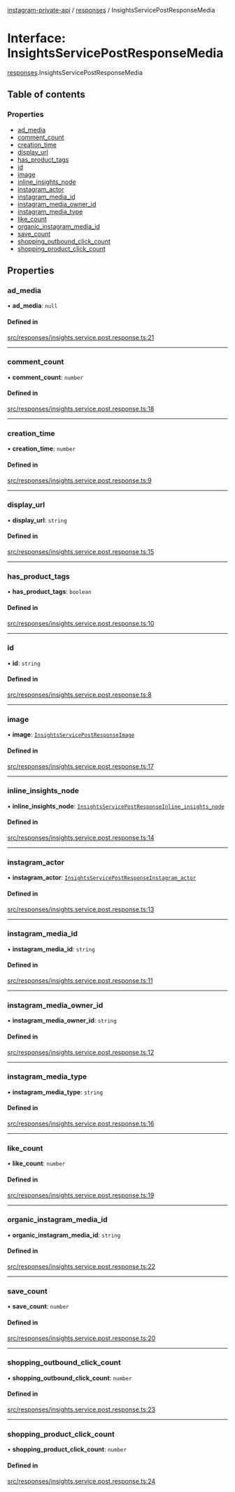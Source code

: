 [instagram-private-api](../../README.md) / [responses](../../modules/responses.md) / InsightsServicePostResponseMedia

# Interface: InsightsServicePostResponseMedia

[responses](../../modules/responses.md).InsightsServicePostResponseMedia

## Table of contents

### Properties

- [ad\_media](InsightsServicePostResponseMedia.md#ad_media)
- [comment\_count](InsightsServicePostResponseMedia.md#comment_count)
- [creation\_time](InsightsServicePostResponseMedia.md#creation_time)
- [display\_url](InsightsServicePostResponseMedia.md#display_url)
- [has\_product\_tags](InsightsServicePostResponseMedia.md#has_product_tags)
- [id](InsightsServicePostResponseMedia.md#id)
- [image](InsightsServicePostResponseMedia.md#image)
- [inline\_insights\_node](InsightsServicePostResponseMedia.md#inline_insights_node)
- [instagram\_actor](InsightsServicePostResponseMedia.md#instagram_actor)
- [instagram\_media\_id](InsightsServicePostResponseMedia.md#instagram_media_id)
- [instagram\_media\_owner\_id](InsightsServicePostResponseMedia.md#instagram_media_owner_id)
- [instagram\_media\_type](InsightsServicePostResponseMedia.md#instagram_media_type)
- [like\_count](InsightsServicePostResponseMedia.md#like_count)
- [organic\_instagram\_media\_id](InsightsServicePostResponseMedia.md#organic_instagram_media_id)
- [save\_count](InsightsServicePostResponseMedia.md#save_count)
- [shopping\_outbound\_click\_count](InsightsServicePostResponseMedia.md#shopping_outbound_click_count)
- [shopping\_product\_click\_count](InsightsServicePostResponseMedia.md#shopping_product_click_count)

## Properties

### ad\_media

• **ad\_media**: ``null``

#### Defined in

[src/responses/insights.service.post.response.ts:21](https://github.com/Nerixyz/instagram-private-api/blob/4971f34/src/responses/insights.service.post.response.ts#L21)

___

### comment\_count

• **comment\_count**: `number`

#### Defined in

[src/responses/insights.service.post.response.ts:18](https://github.com/Nerixyz/instagram-private-api/blob/4971f34/src/responses/insights.service.post.response.ts#L18)

___

### creation\_time

• **creation\_time**: `number`

#### Defined in

[src/responses/insights.service.post.response.ts:9](https://github.com/Nerixyz/instagram-private-api/blob/4971f34/src/responses/insights.service.post.response.ts#L9)

___

### display\_url

• **display\_url**: `string`

#### Defined in

[src/responses/insights.service.post.response.ts:15](https://github.com/Nerixyz/instagram-private-api/blob/4971f34/src/responses/insights.service.post.response.ts#L15)

___

### has\_product\_tags

• **has\_product\_tags**: `boolean`

#### Defined in

[src/responses/insights.service.post.response.ts:10](https://github.com/Nerixyz/instagram-private-api/blob/4971f34/src/responses/insights.service.post.response.ts#L10)

___

### id

• **id**: `string`

#### Defined in

[src/responses/insights.service.post.response.ts:8](https://github.com/Nerixyz/instagram-private-api/blob/4971f34/src/responses/insights.service.post.response.ts#L8)

___

### image

• **image**: [`InsightsServicePostResponseImage`](InsightsServicePostResponseImage.md)

#### Defined in

[src/responses/insights.service.post.response.ts:17](https://github.com/Nerixyz/instagram-private-api/blob/4971f34/src/responses/insights.service.post.response.ts#L17)

___

### inline\_insights\_node

• **inline\_insights\_node**: [`InsightsServicePostResponseInline_insights_node`](InsightsServicePostResponseInline_insights_node.md)

#### Defined in

[src/responses/insights.service.post.response.ts:14](https://github.com/Nerixyz/instagram-private-api/blob/4971f34/src/responses/insights.service.post.response.ts#L14)

___

### instagram\_actor

• **instagram\_actor**: [`InsightsServicePostResponseInstagram_actor`](InsightsServicePostResponseInstagram_actor.md)

#### Defined in

[src/responses/insights.service.post.response.ts:13](https://github.com/Nerixyz/instagram-private-api/blob/4971f34/src/responses/insights.service.post.response.ts#L13)

___

### instagram\_media\_id

• **instagram\_media\_id**: `string`

#### Defined in

[src/responses/insights.service.post.response.ts:11](https://github.com/Nerixyz/instagram-private-api/blob/4971f34/src/responses/insights.service.post.response.ts#L11)

___

### instagram\_media\_owner\_id

• **instagram\_media\_owner\_id**: `string`

#### Defined in

[src/responses/insights.service.post.response.ts:12](https://github.com/Nerixyz/instagram-private-api/blob/4971f34/src/responses/insights.service.post.response.ts#L12)

___

### instagram\_media\_type

• **instagram\_media\_type**: `string`

#### Defined in

[src/responses/insights.service.post.response.ts:16](https://github.com/Nerixyz/instagram-private-api/blob/4971f34/src/responses/insights.service.post.response.ts#L16)

___

### like\_count

• **like\_count**: `number`

#### Defined in

[src/responses/insights.service.post.response.ts:19](https://github.com/Nerixyz/instagram-private-api/blob/4971f34/src/responses/insights.service.post.response.ts#L19)

___

### organic\_instagram\_media\_id

• **organic\_instagram\_media\_id**: `string`

#### Defined in

[src/responses/insights.service.post.response.ts:22](https://github.com/Nerixyz/instagram-private-api/blob/4971f34/src/responses/insights.service.post.response.ts#L22)

___

### save\_count

• **save\_count**: `number`

#### Defined in

[src/responses/insights.service.post.response.ts:20](https://github.com/Nerixyz/instagram-private-api/blob/4971f34/src/responses/insights.service.post.response.ts#L20)

___

### shopping\_outbound\_click\_count

• **shopping\_outbound\_click\_count**: `number`

#### Defined in

[src/responses/insights.service.post.response.ts:23](https://github.com/Nerixyz/instagram-private-api/blob/4971f34/src/responses/insights.service.post.response.ts#L23)

___

### shopping\_product\_click\_count

• **shopping\_product\_click\_count**: `number`

#### Defined in

[src/responses/insights.service.post.response.ts:24](https://github.com/Nerixyz/instagram-private-api/blob/4971f34/src/responses/insights.service.post.response.ts#L24)
